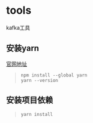 # tools
kafka工具

## 安装yarn
[官网地址](https://yarn.bootcss.com/)
> `npm install --global yarn` <br>
> `yarn --version`

## 安装项目依赖
> `yarn install`
